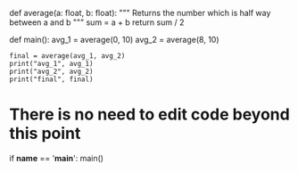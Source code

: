 <!-- Problem Statement
Write a function that takes two numbers and finds the average between the two. -->

def average(a: float, b: float):
    """
    Returns the number which is half way between a and b
    """
    sum = a + b
    return sum / 2

def main():
    avg_1 = average(0, 10)
    avg_2 = average(8, 10)
    
    final = average(avg_1, avg_2)
    print("avg_1", avg_1)
    print("avg_2", avg_2)
    print("final", final)
    

# There is no need to edit code beyond this point

if __name__ == '__main__':
    main()